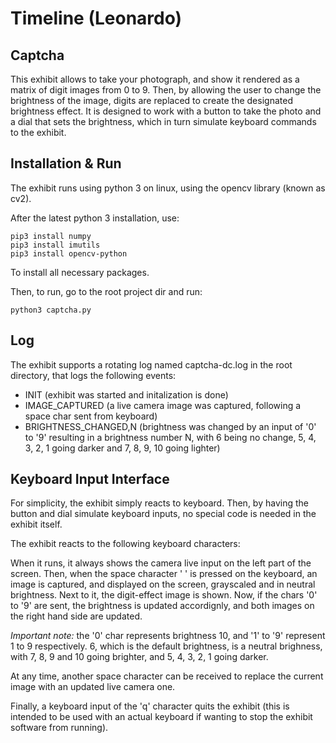 # Timeline (Leonardo)

## Captcha
This exhibit allows to take your photograph, and show it rendered as a matrix of digit images from 0 to 9.
Then, by allowing the user to change the brightness of the image, digits are replaced to create the designated brightness effect.
It is designed to work with a button to take the photo and a dial that sets the brightness, which in turn simulate keyboard commands to the exhibit.

## Installation & Run
The exhibit runs using python 3 on linux, using the opencv library (known as cv2). 

After the latest python 3 installation, use:

```
pip3 install numpy
pip3 install imutils
pip3 install opencv-python
```

To install all necessary packages.

Then, to run, go to the root project dir and run:

```
python3 captcha.py
```

## Log
The exhibit supports a rotating log named captcha-dc.log in the root directory, that logs the following events:
* INIT (exhibit was started and initalization is done)
* IMAGE_CAPTURED (a live camera image was captured, following a space char sent from keyboard)
* BRIGHTNESS_CHANGED,N (brightness was changed by an input of '0' to '9' resulting in a brightness number N, with 6 being no change, 5, 4, 3, 2, 1 going darker and 7, 8, 9, 10 going lighter)


## Keyboard Input Interface
For simplicity, the exhibit simply reacts to keyboard.
Then, by having the button and dial simulate keyboard inputs, no special code is needed in the exhibit itself.

The exhibit reacts to the following keyboard characters:

When it runs, it always shows the camera live input on the left part of the screen.
Then, when the space character ' ' is pressed on the keyboard, an image is captured, and displayed on the screen, grayscaled and in neutral brightness.
Next to it, the digit-effect image is shown.
Now, if the chars '0' to '9' are sent, the brightness is updated accordignly, and both images on the right hand side are updated.

*Important note:* the '0' char represents brightness 10, and '1' to '9' represent 1 to 9 respectively.
6, which is the default brightness, is a neutral brighness, with 7, 8, 9 and 10 going brighter, and 5, 4, 3, 2, 1 going darker.

At any time, another space character can be received to replace the current image with an updated live camera one.

Finally, a keyboard input of the 'q' character quits the exhibit (this is intended to be used with an actual keyboard if wanting to stop the exhibit software from running).
